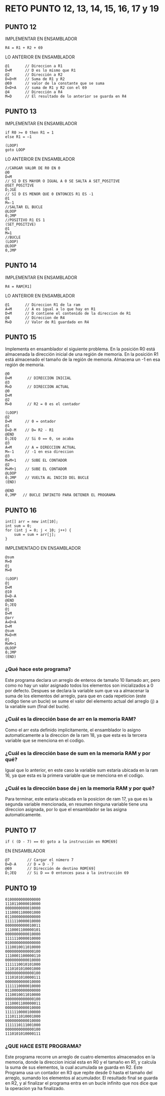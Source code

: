 # RETO PUNTO 12, 13, 14, 15, 16, 17 y 19

## PUNTO 12
IMPLEMENTAR EN ENSAMBLADOR
```
R4 = R1 + R2 + 69
```
LO ANTERIOR EN ENSAMBLADOR
```
@1       // Direccion a R1
D=M      // D es lo mismo que R1
@2       // Dirección a R2
D=D+M    // Suma de R1 y R2
@69      // valor de la constante que se suma
D=D+A    // suma de R1 y R2 con el 69
@4       // Dirección a R4
M=D      // El resultado de lo anterior se guarda en R4
```

## PUNTO 13
IMPLEMENTAR EN ENSAMBLADOR
```
if R0 >= 0 then R1 = 1
else R1 = –1

(LOOP)
goto LOOP
```
LO ANTERIOR EN ENSAMBLADOR
````
//CARGAR VALOR DE R0 EN 0
@0
D=M
// SI D ES MAYOR O IGUAL A 0 SE SALTA A SET_POSITIVE
@SET_POSITIVE
D;JGE
// SI D ES MENOR QUE 0 ENTONCES R1 ES -1
@1
M=-1
//SALTAR EL BUCLE
@LOOP
0;JMP
//POSITIVO R1 ES 1
(SET_POSITIVE)
@1
M=1
//BUCLE
(LOOP)
@LOOP
0,JMP
````

## PUNTO 14
IMPLEMENTAR EN ENSAMBLADOR
````
R4 = RAM[R1]
````
LO ANTERIOR EN ENSAMBLADOR
````
@1       // Direccion R1 de la ram
A=M      // A es igual a lo que hay en R1
D=M      // D contiene el contenido de la direccion de R1
@4       // Direccion de R4
M=D      // Valor de R1 guardado en R4
````

## PUNTO 15
Implementa en ensamblador el siguiente problema. En la posición R0 está almacenada la dirección inicial de una región de memoria. En la posición R1 está almacenado el tamaño de la región de memoria. Almacena un -1 en esa región de memoria.
````
@0
D=M       // DIRECCION INICIAL
@3
M=D       // DIRECCION ACTUAL
@0
D=M
@2
M=0       // R2 = 0 es el contador

(LOOP)
@2
D=M      // 0 = ontador
@1
D=D-M    // D= R2 - R1
@END
D;JEQ    // Si 0 == 0, se acaba
@3
A=M      // A = DIRECCION ACTUAL
M=-1     // -1 en esa direccion
@3
M=M+1    // SUBE EL CONTADOR
@2
M=M+1    // SUBE EL CONTADOR
@LOOP
0;JMP    // VUELTA AL INICIO DEL BUCLE
(END)

@END
0,JMP   // BUCLE INFINITO PARA DETENER EL PROGRAMA
````
## PUNTO 16
````
int[] arr = new int[10];
int sum = 0;
for (int j = 0; j < 10; j++) {
    sum = sum + arr[j];
}
````
IMPLEMENTADO EN ENSAMBLADOR
````
@sum
M=0
@j
M=0

(LOOP)
@j
D=M
@10
D=D-A
@END
D;JEQ
@j
D=M
@arr
A=D+A
D=M
@sum
M=D+M
@j
M=M+1
@LOOP
0;JMP
(END)
````
### ¿Qué hace este programa?
Este programa declara un arreglo de enteros de tamaño 10 llamado arr, pero como no hay un valor asignado todos los elementos son inicializados a 0 por defecto. Despues se declara la variable sum que va a almacenar la suma de los elementos del arreglo, para que en cada repeticion (este codigo tiene un bucle) se sume el valor del elemento actual del arreglo (j) a la variable sum (final del bucle).
### ¿Cuál es la dirección base de arr en la memoria RAM?
Como el arr esta definido implicitamente, el ensamblador lo asigno automaticamente a la direccion de la ram 18, ya que esta es la tercera variable que se menciona en el codigo.
### ¿Cuál es la dirección base de sum en la memoria RAM y por qué?
Igual que lo anterior, en este caso la variable sum estaría ubicada en la ram 16, ya que esta es la primera variable que se menciona en el codigo.
### ¿Cuál es la dirección base de j en la memoria RAM y por qué?
Para terminar, este estaria ubicada en la posicion de ram 17, ya que es la segunda variable mencionada, en resumen ninguna variable tiene una direccion asignada, por lo que el ensamblador se las asigna automaticamente.

## PUNTO 17
````
if ( (D - 7) == 0) goto a la instrucción en ROM[69]
````
EN ENSAMBLADOR
````
@7        // Cargar el número 7
D=D-A     // D = D - 7
@69       // Dirección de destino ROM[69]
D;JEQ     // Si D == 0 entonces pasa a la instrucción 69
````
## PUNTO 19
````
0100000000000000
1110110000010000
0000000000010000
1110001100001000
0110000000000000
1111110000010000
0000000000010011
1110001100000101
0000000000010000
1111110000010000
0100000000000000
1110010011010000
0000000000000100
1110001100000110
0000000000010000
1111110010101000
1110101010001000
0000000000000100
1110101010000111
0000000000010000
1111110000010000
0110000000000000
1110010011010000
0000000000000100
1110001100000011
0000000000010000
1111110000100000
1110111010001000
0000000000010000
1111110111001000
0000000000000100
1110101010000111
````
### ¿QUE HACE ESTE PROGRAMA?
Este programa recorre un arreglo de cuatro elementos almacenados en la memoria, donde la direccion inicial
esta en R0 y el tamaño en R1, y calcula la suma de sus elementos, la cual acumulada se guarda en R2. Este
Programa usa un contador en R3 que repite desde 0 hasta el tamaño del arreglo, sumando los elementos al 
acumulador. El resultado final se guarda en R2, y al finalizar el programa entra en un bucle infinito que
nos dice que la operacion ya ha finalizado.




